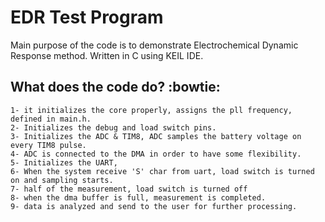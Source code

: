 

# EDR Test Program 

Main purpose of the code is to demonstrate Electrochemical Dynamic Response method. Written in C using KEIL IDE.

## What does the code do? :bowtie:

	1- it initializes the core properly, assigns the pll frequency, defined in main.h.
	2- Initializes the debug and load switch pins. 
	3- Initializes the ADC & TIM8, ADC samples the battery voltage on every TIM8 pulse.
	4- ADC is connected to the DMA in order to have some flexibility.
	5- Initializes the UART,
	6- When the system receive 'S' char from uart, load switch is turned on and sampling starts.
	7- half of the measurement, load switch is turned off
	8- when the dma buffer is full, measurement is completed.
	9- data is analyzed and send to the user for further processing.

